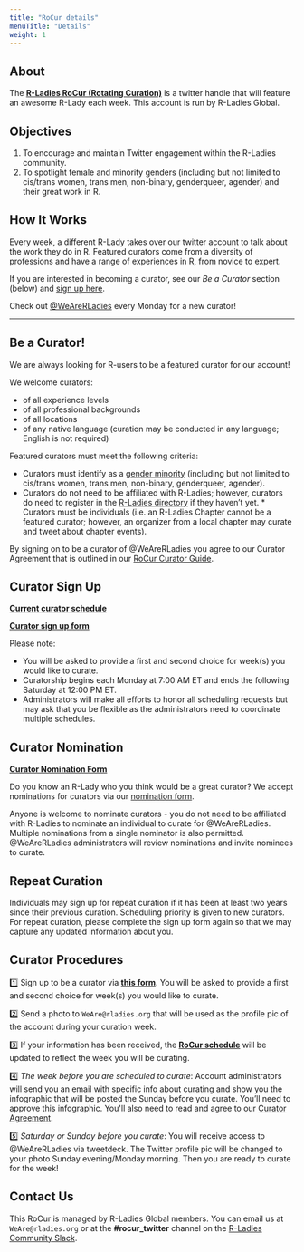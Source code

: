 ```yaml
---
title: "RoCur details"
menuTitle: "Details"
weight: 1
---
```


   
## About  
  
The **[R-Ladies RoCur (Rotating Curation)](https://twitter.com/WeAreRLadies)** is a twitter handle that will feature an awesome R-Lady each week. This account is run by R-Ladies Global.      
  
   
## Objectives  
  
1. To encourage and maintain Twitter engagement within the R-Ladies community.    
2. To spotlight female and minority genders (including but not limited to cis/trans women, trans men, non-binary, genderqueer, agender) and their great work in R.   
  
## How It Works  
  
Every week, a different R-Lady takes over our twitter account to talk about the work they do in R. Featured curators come from a diversity of professions and have a range of experiences in R, from novice to expert.  
  
If you are interested in becoming a curator, see our *Be a Curator* section (below) and [sign up here](https://forms.gle/4Z6EMbDzRyFQsB6C8).  
  
Check out [@WeAreRLadies](https://twitter.com/WeAreRLadies) every Monday for a new curator!    
  

***  

## Be a Curator! 
  
We are always looking for R-users to be a featured curator for our account! 

We welcome curators:

* of all experience levels 
* of all professional backgrounds
* of all locations
* of any native language (curation may be conducted in any language; English is not required) 

Featured curators must meet the following criteria:  
  
* Curators must identify as a [gender minority](https://guide.rladies.org/about/mission/) (including but not limited to cis/trans women, trans men, non-binary, genderqueer, agender).  
* Curators do not need to be affiliated with R-Ladies; however, curators do need to register in the [R-Ladies directory](https://rladies.org/directory/) if they haven’t yet.   * Curators must be individuals (i.e. an R-Ladies Chapter cannot be a featured curator; however, an organizer from a local chapter may curate and tweet about chapter events).

By signing on to be a curator of @WeAreRLadies you agree to our Curator Agreement that is outlined in our [RoCur Curator Guide](/rocur/guide/).    
  
## Curator Sign Up

**[Current curator schedule](https://docs.google.com/spreadsheets/d/13NwIphQ6o-3YJUbHtbDRf4texfMOCvhIDNZgDZhHv7U/edit?usp=sharing)**  

**[Curator sign up form](https://forms.gle/4Z6EMbDzRyFQsB6C8)** 
  
Please note: 
* You will be asked to provide a first and second choice for week(s) you would like to curate.  
* Curatorship begins each Monday at 7:00 AM ET and ends the following Saturday at 12:00 PM ET.  
* Administrators will make all efforts to honor all scheduling requests but may ask that you be flexible as the administrators need to coordinate multiple schedules.  
  
## Curator Nomination

**[Curator Nomination Form](https://docs.google.com/forms/d/e/1FAIpQLSeGfdw2jbX6sqyC9PYMEWpr-RtBrtfUiqeZFfCUr9HhZmzqAQ/viewform)**  
  
Do you know an R-Lady who you think would be a great curator? We accept nominations for curators via our [nomination form](https://docs.google.com/forms/d/e/1FAIpQLSeGfdw2jbX6sqyC9PYMEWpr-RtBrtfUiqeZFfCUr9HhZmzqAQ/viewform). 

Anyone is welcome to nominate curators - you do not need to be affiliated with R-Ladies to nominate an individual to curate for @WeAreRLadies. Multiple nominations from a single nominator is also permitted. @WeAreRLadies administrators will review nominations and invite nominees to curate.

## Repeat Curation

Individuals may sign up for repeat curation if it has been at least two years since their previous curation. Scheduling priority is given to new curators. For repeat curation, please complete the sign up form again so that we may capture any updated information about you.

## Curator Procedures 
  
:one: Sign up to be a curator via **[this form](https://forms.gle/4Z6EMbDzRyFQsB6C8)**. You will be asked to provide a first and second choice for week(s) you would like to curate.       
  
:two: Send a photo to `WeAre@rladies.org` that will be used as the profile pic of the account during your curation week.    
  
:three: If your information has been received, the **[RoCur schedule](https://docs.google.com/spreadsheets/d/13NwIphQ6o-3YJUbHtbDRf4texfMOCvhIDNZgDZhHv7U/edit?usp=sharing)** will be updated to reflect the week you will be curating.    
  
:four: _*The week before you are scheduled to curate*_: Account administrators will send you an email with specific info about curating and show you the infographic that will be posted the Sunday before you curate. You’ll need to approve this infographic. You'll also need to read and agree to our [Curator Agreement](/rocur/guide/#curating-agreement).  
  
:five: _*Saturday or Sunday before you curate*_: You will receive access to @WeAreRLadies via tweetdeck. The Twitter profile pic will be changed to your photo Sunday evening/Monday morning. Then you are ready to curate for the week!    
  
   
## Contact Us  
  
This RoCur is managed by R-Ladies Global members. You can email us at `WeAre@rladies.org` or at the **#rocur_twitter** channel on the [R-Ladies Community Slack](https://rladies-community-slack.herokuapp.com/).  
  

  

